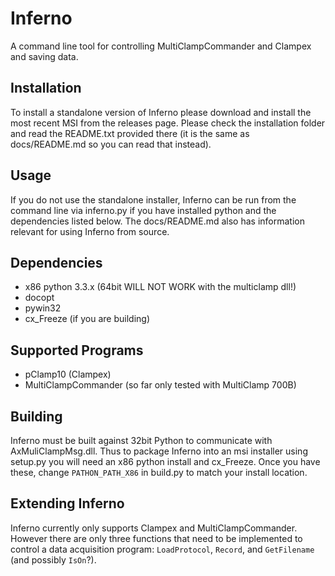 Inferno
=======
A command line tool for controlling MultiClampCommander and Clampex and saving data.

Installation
------------
To install a standalone version of Inferno please download and install the
most recent MSI from the releases page. Please check the installation folder
and read the README.txt provided there (it is the same as docs/README.md so
you can read that instead).

Usage
-----
If you do not use the standalone installer, Inferno can be run from the command
line via inferno.py if you have installed python and the dependencies listed
below. The docs/README.md also has information relevant for using Inferno from
source.

Dependencies
------------
* x86 python 3.3.x (64bit WILL NOT WORK with the multiclamp dll!)
* docopt
* pywin32
* cx_Freeze (if you are building)

Supported Programs
------------------
* pClamp10 (Clampex)
* MultiClampCommander (so far only tested with MultiClamp 700B)

Building
--------
Inferno must be built against 32bit Python to communicate with AxMuliClampMsg.dll.
Thus to package Inferno into an msi installer using setup.py you will need an x86
python install and cx_Freeze. Once you have these, change `PATHON_PATH_X86` in build.py
to match your install location.

Extending Inferno
-----------------
Inferno currently only supports Clampex and MultiClampCommander. However there
are only three functions that need to be implemented to control a data acquisition
program: `LoadProtocol`, `Record`, and `GetFilename` (and possibly `IsOn`?).
